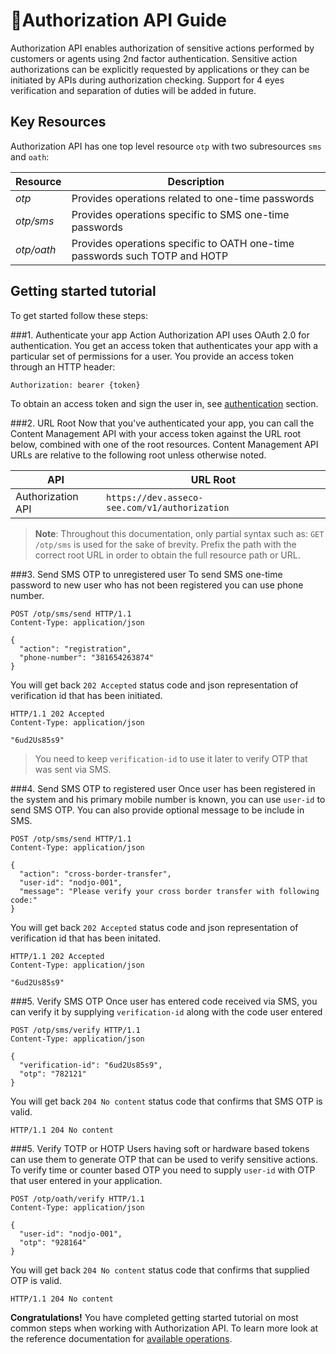 <span class="icon"></span>Authorization API Guide
======================
Authorization API enables authorization of sensitive actions performed by customers or agents using 2nd factor authentication. Sensitive action authorizations can be explicitly requested by applications or they can be initiated by APIs during authorization checking. Support for 4 eyes verification and separation of duties will be added in future.

Key Resources
-------------
Authorization API has one top level resource `otp` with two subresources `sms` and `oath`: 

Resource | Description
----------- |-----------
*otp* | Provides operations related to one-time passwords
*otp/sms* | Provides operations specific to SMS one-time passwords
*otp/oath* | Provides operations specific to OATH one-time passwords such TOTP and HOTP

Getting started tutorial
---------------
To get started follow these steps:

###1. Authenticate your app
Action Authorization API uses OAuth 2.0 for authentication. You get an access token that authenticates your app with a particular set of permissions for a user. You provide an access token through an HTTP header:
```
Authorization: bearer {token}
```
To obtain an access token and sign the user in, see [authentication](common-getstarted.html#authentication) section.

###2. URL Root
Now that you've authenticated your app, you can call the Content Management API with your access token against the URL root below, combined with one of the root resources.  Content Management API URLs are relative to the following root unless otherwise noted.

API | URL Root
--------|---------
Authorization API | `https://dev.asseco-see.com/v1/authorization`

> **Note**: Throughout this documentation, only partial syntax such as: 
`GET /otp/sms` is used for the sake of brevity. 
Prefix the path with the correct root URL in order to obtain the full resource path or URL.

###3. Send SMS OTP to unregistered user
To send SMS one-time password to new user who has not been registered you can use phone number.

```http
POST /otp/sms/send HTTP/1.1
Content-Type: application/json

{
  "action": "registration",
  "phone-number": "381654263874"
}
```
You will get back `202 Accepted` status code and json representation of verification id that has been initiated.

```http
HTTP/1.1 202 Accepted
Content-Type: application/json

"6ud2Us85s9"
```
> You need to keep `verification-id` to use it later to verify OTP that was sent via SMS.

###4. Send SMS OTP to registered user
Once user has been registered in the system and his primary mobile number is known, you can use `user-id` to send SMS OTP. You can also provide optional message to be include in SMS.

```http
POST /otp/sms/send HTTP/1.1
Content-Type: application/json

{
  "action": "cross-border-transfer",
  "user-id": "nodjo-001",
  "message": "Please verify your cross border transfer with following code:"
}
```
You will get back `202 Accepted` status code and json representation of verification id that has been initated.

```http
HTTP/1.1 202 Accepted
Content-Type: application/json

"6ud2Us85s9"
```

###5. Verify SMS OTP
Once user has entered code received via SMS, you can verify it by supplying `verification-id` along with the code user entered

```http
POST /otp/sms/verify HTTP/1.1
Content-Type: application/json

{
  "verification-id": "6ud2Us85s9",
  "otp": "782121"
}
```
You will get back `204 No content` status code that confirms that SMS OTP is valid.

```http
HTTP/1.1 204 No content
```

###5. Verify TOTP or HOTP
Users having soft or hardware based tokens can use them to generate OTP that can be used to verify sensitive actions. To verify time or counter based OTP you need to supply `user-id` with OTP that user entered in your application. 

```http
POST /otp/oath/verify HTTP/1.1
Content-Type: application/json

{
  "user-id": "nodjo-001",
  "otp": "928164"
}
```
You will get back `204 No content` status code that confirms that supplied OTP is valid.

```http
HTTP/1.1 204 No content
```

**Congratulations!** You have completed getting started tutorial on most common steps when working with Authorization API. To learn more look at the reference documentation for [available operations](authorization.html).